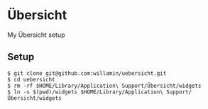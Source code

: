 # Übersicht
My Übersicht setup

## Setup
```
$ git clone git@github.com:willamin/uebersicht.git
$ cd uebersicht
$ rm -rf $HOME/Library/Application\ Support/Übersicht/widgets
$ ln -s $(pwd)/widgets $HOME/Library/Application\ Support/Übersicht/widgets
```
